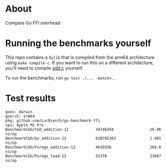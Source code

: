 # About
Compare Go FFI overhead

# Running the benchmarks yourself
This repo contains a `dylib` that is compiled from the arm64 architecture using `make compile-c`. If you want to run this on a different architecture, you'll need to compile [add.c](./c/add.c) yourself.

To run the benchmarks, run `go test ./... -bench=.`.

# Test results
```
goos: darwin
goarch: arm64
pkg: github.com/LucDrenth/go-benchmark-ffi
cpu: Apple M2 Pro
BenchmarkCGO/CGO_addition-12            39746358                29.96 ns/op
BenchmarkCGO/Go_addition-12             630705363               1.901 ns/op
BenchmarkCGO/Purego_addition-12         4639356                 269.6 ns/op
BenchmarkCGO/Purego_load-12             52376                   23067 ns/op
```
